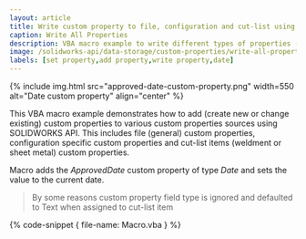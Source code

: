 ```yaml
---
layout: article
title: Write custom property to file, configuration and cut-list using SOLIDWORKS API
caption: Write All Properties
description: VBA macro example to write different types of properties (general, configuration specific and cut list) using SOLIDWORKS API
image: /solidworks-api/data-storage/custom-properties/write-all-properties/approved-date-custom-property.png
labels: [set property,add property,write property,date]
---
```

{% include img.html src="approved-date-custom-property.png" width=550 alt="Date custom property" align="center" %}

This VBA macro example demonstrates how to add (create new or change existing) custom properties to various custom properties sources using SOLIDWORKS API. This includes file (general) custom properties, configuration specific custom properties and cut-list items (weldment or sheet metal) custom properties.

Macro adds the *ApprovedDate* custom property of type *Date* and sets the value to the current date.

> By some reasons custom property field type is ignored and defaulted to Text when assigned to cut-list item

{% code-snippet { file-name: Macro.vba } %}
